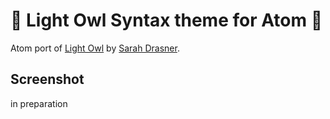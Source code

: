 # 🦉 Light Owl Syntax theme for Atom 🌅

Atom port of [Light Owl](https://github.com/sdras/night-owl-vscode-theme/#light-owl) by [Sarah Drasner](https://github.com/sdras).

## Screenshot
in preparation
